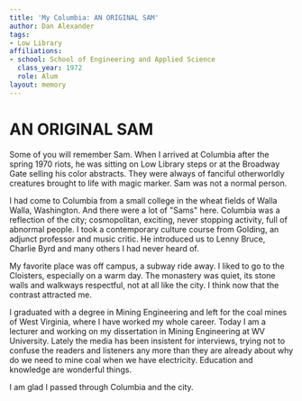 ```yaml
---
title: 'My Columbia: AN ORIGINAL SAM'
author: Dan Alexander
tags:
- Low Library
affiliations:
- school: School of Engineering and Applied Science
  class_year: 1972
  role: Alum
layout: memory
---
```


# AN ORIGINAL SAM

Some of you will remember Sam.  When I arrived at Columbia after the spring 1970 riots, he was sitting on Low Library steps or at the Broadway Gate selling his color abstracts.   They were always of fanciful otherworldly creatures brought to life with magic marker.  Sam was not a normal person.

I had come to Columbia from a small college in the wheat fields of Walla Walla, Washington.  And there were a lot of "Sams" here.  Columbia was a reflection of the city; cosmopolitan, exciting, never stopping activity, full of abnormal people.  I took a contemporary culture course from Golding, an adjunct professor and music critic.  He introduced us to Lenny Bruce, Charlie Byrd and many others I had never heard of.

My favorite place was off campus, a subway ride away.  I liked to go to the Cloisters, especially on a warm day.  The monastery was quiet, its stone walls and walkways respectful, not at all like the city.  I think now that the contrast attracted me.

I graduated with a degree in Mining Engineering and left for the coal mines of West Virginia, where I have worked my whole career.  Today I am a lecturer and working on my dissertation in Mining Engineering at WV University.  Lately the media has been insistent for interviews, trying not to confuse the readers and listeners any more than they are already about why do we need to mine coal when we have electricity.   Education and knowledge are wonderful things.

I am glad I passed through Columbia and the city.
